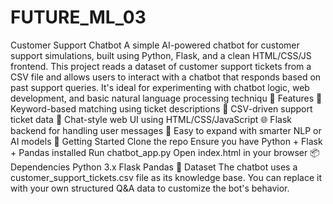 # FUTURE_ML_03
Customer Support Chatbot
A simple AI-powered chatbot for customer support simulations, built using Python, Flask, and a clean HTML/CSS/JS frontend.
This project reads a dataset of customer support tickets from a CSV file and allows users to interact with a chatbot that responds based on past support queries. It's ideal for experimenting with chatbot logic, web development, and basic natural language processing techniqu
🔧 Features
🧠 Keyword-based matching using ticket descriptions
📁 CSV-driven support ticket data
💬 Chat-style web UI using HTML/CSS/JavaScript
🌐 Flask backend for handling user messages
🧪 Easy to expand with smarter NLP or AI models
🚀 Getting Started
Clone the repo
Ensure you have Python + Flask + Pandas installed
Run chatbot_app.py
Open index.html in your browser
📦 Dependencies
Python 3.x
Flask
Pandas
📁 Dataset
The chatbot uses a customer_support_tickets.csv file as its knowledge base. You can replace it with your own structured Q&A data to customize the bot's behavior.

